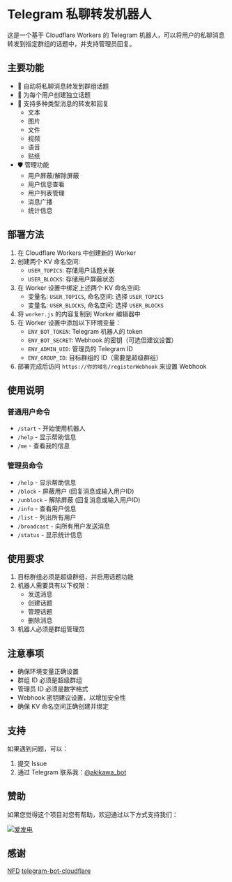 # Telegram 私聊转发机器人

这是一个基于 Cloudflare Workers 的 Telegram 机器人，可以将用户的私聊消息转发到指定群组的话题中，并支持管理员回复。

## 主要功能

- 🔄 自动将私聊消息转发到群组话题
- 👥 为每个用户创建独立话题
- 💬 支持多种类型消息的转发和回复
  - 文本
  - 图片
  - 文件
  - 视频
  - 语音
  - 贴纸
- 🛡️ 管理功能
  - 用户屏蔽/解除屏蔽
  - 用户信息查看
  - 用户列表管理
  - 消息广播
  - 统计信息

## 部署方法

1. 在 Cloudflare Workers 中创建新的 Worker
2. 创建两个 KV 命名空间:
   - `USER_TOPICS`: 存储用户话题关联
   - `USER_BLOCKS`: 存储用户屏蔽状态
3. 在 Worker 设置中绑定上述两个 KV 命名空间:
   - 变量名: `USER_TOPICS`, 命名空间: 选择 `USER_TOPICS`
   - 变量名: `USER_BLOCKS`, 命名空间: 选择 `USER_BLOCKS`
4. 将 `worker.js` 的内容复制到 Worker 编辑器中
5. 在 Worker 设置中添加以下环境变量：
   - `ENV_BOT_TOKEN`: Telegram 机器人的 token
   - `ENV_BOT_SECRET`: Webhook 的密钥（可选但建议设置）
   - `ENV_ADMIN_UID`: 管理员的 Telegram ID
   - `ENV_GROUP_ID`: 目标群组的 ID（需要是超级群组）
6. 部署完成后访问 `https://你的域名/registerWebhook` 来设置 Webhook

## 使用说明

### 普通用户命令
- `/start` - 开始使用机器人
- `/help` - 显示帮助信息
- `/me` - 查看我的信息

### 管理员命令
- `/help` - 显示帮助信息
- `/block` - 屏蔽用户 (回复消息或输入用户ID)
- `/unblock` - 解除屏蔽 (回复消息或输入用户ID)
- `/info` - 查看用户信息
- `/list` - 列出所有用户
- `/broadcast` - 向所有用户发送消息
- `/status` - 显示统计信息

## 使用要求

1. 目标群组必须是超级群组，并启用话题功能
2. 机器人需要具有以下权限：
   - 发送消息
   - 创建话题
   - 管理话题
   - 删除消息
3. 机器人必须是群组管理员

## 注意事项

- 确保环境变量正确设置
- 群组 ID 必须是超级群组
- 管理员 ID 必须是数字格式
- Webhook 密钥建议设置，以增加安全性
- 确保 KV 命名空间正确创建并绑定

## 支持

如果遇到问题，可以：
1. 提交 Issue
2. 通过 Telegram 联系我：[@akikawa_bot](https://t.me/akikawa_bot)

## 赞助

如果您觉得这个项目对您有帮助，欢迎通过以下方式支持我们：

[![爱发电](https://img.shields.io/badge/爱发电-支持我们-946ce6?style=for-the-badge)](https://afdian.com/a/misak10)

## 感谢

[NFD](https://github.com/LloydAsp/nfd)
[telegram-bot-cloudflare](https://github.com/cvzi/telegram-bot-cloudflare)
